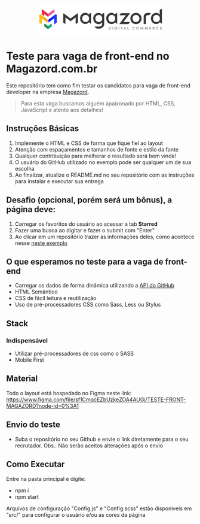 <div align='center'>
 
![Magazord](image/logo-magazord.png)
 
 </div>

# Teste para vaga de front-end no Magazord.com.br
Este repositório tem como fim testar os candidatos para vaga de front-end developer na empresa [Magazord](https://magazord.com.br).
> Para esta vaga buscamos alguém apaixonado por HTML, CSS, JavaScript e atento aos detalhes!


## Instruções Básicas
1. Implemente o HTML e CSS de forma que fique fiel ao layout
2. Atenção com espaçamentos e tamanhos de fonte e estilo da fonte
3. Qualquer contribuição para melhorar o resultado será bem vinda!
4. O usuário do GitHub utilizado no exemplo pode ser qualquer um de sua escolha
5. Ao finalizar, atualize o README.md no seu repositório com as instruções para instalar e executar sua entrega

## Desafio (opcional, porém será um bônus), a página deve: 
1. Carregar os favoritos do usuário ao acessar a tab **Starred**
2. Fazer uma busca ao digitar e fazer o submit com "Enter"
3. Ao clicar em um repositório trazer as informações deles, como acontece nesse [neste exemplo](https://github-explorer.gabrielcordeiro.dev/repository/facebook/react)

## O que esperamos no teste para a vaga de front-end
* Carregar os dados de forma dinâmica utilizando a [API do GitHub](https://developer.github.com/v3/)
* HTML Semântico
* CSS de fácil leitura e reutilização
* Uso de pré-processadores CSS como Sass, Less ou Stylus

## Stack
### Indispensável
* Utilizar pré-processadores de css como o SASS
* Mobile First

## Material
Todo o layout está hospedado no Figma neste link: 
https://www.figma.com/file/sf1CmqcEZbUzkeZOA4AUGj/TESTE-FRONT-MAGAZORD?node-id=0%3A1

## Envio do teste
* Suba o repositório no seu Github e envie o link diretamente para o seu recrutador. Obs.: Não serão aceitos alterações após o envio

## Como Executar

Entre na pasta principal e digite:

* npm i
* npm start

Arquivos de configuração "Config.js" e "Config.scss" estão disponiveis em "src/" para configurar o usuário e/ou as cores da página
